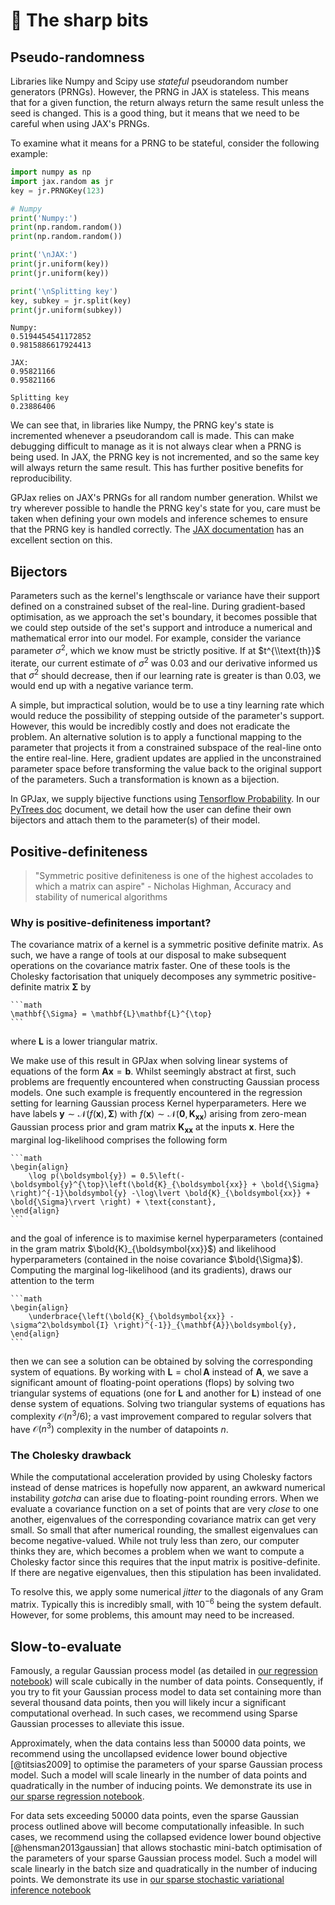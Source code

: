 # 🔪 The sharp bits

## Pseudo-randomness

Libraries like Numpy and Scipy use *stateful* pseudorandom number generators (PRNGs).
However, the PRNG in JAX is stateless. This means that for a given function, the
return always return the same result unless the seed is changed. This is a good thing,
but it means that we need to be careful when using JAX's PRNGs.

To examine what it means for a PRNG to be stateful, consider the following example:

```python
import numpy as np
import jax.random as jr
key = jr.PRNGKey(123)

# Numpy
print('Numpy:')
print(np.random.random())
print(np.random.random())

print('\nJAX:')
print(jr.uniform(key))
print(jr.uniform(key))

print('\nSplitting key')
key, subkey = jr.split(key)
print(jr.uniform(subkey))
```
```console
Numpy:
0.5194454541172852
0.9815886617924413

JAX:
0.95821166
0.95821166

Splitting key
0.23886406
```
We can see that, in libraries like Numpy, the PRNG key's state is incremented whenever
a pseudorandom call is made. This can make debugging difficult to manage as it is not
always clear when a PRNG is being used. In JAX, the PRNG key is not incremented, and
so the same key will always return the same result. This has further positive benefits
for reproducibility.

GPJax relies on JAX's PRNGs for all random number generation. Whilst we try wherever possible to handle the PRNG key's state for you, care must be taken when defining your own models and inference schemes to ensure that the PRNG key is handled correctly. The [JAX documentation](https://jax.readthedocs.io/en/latest/notebooks/Common_Gotchas_in_JAX.html#random-numbers) has an excellent section on this.

## Bijectors

Parameters such as the kernel's lengthscale or variance have their support defined on
a constrained subset of the real-line. During gradient-based optimisation, as we
approach the set's boundary, it becomes possible that we could step outside of the
set's support and introduce a numerical and mathematical error into our model. For
example, consider the variance parameter $`\sigma^2`$, which we know must be strictly
positive. If at $t^{\\text{th}}$ iterate, our current estimate of $`\sigma^2`$ was
0.03 and our derivative informed us that $`\sigma^2`$ should decrease, then if our
learning rate is greater is than 0.03, we would end up with a negative variance term.

A simple, but impractical solution, would be to use a tiny learning rate which would
reduce the possibility of stepping outside of the parameter's support. However, this
would be incredibly costly and does not eradicate the problem. An alternative solution
is to apply a functional mapping to the parameter that projects it from a constrained
subspace of the real-line onto the entire real-line. Here, gradient updates are
applied in the unconstrained parameter space before transforming the value back to the
original support of the parameters. Such a transformation is known as a bijection.


In GPJax, we supply bijective functions using [Tensorflow Probability](https://www.tensorflow.org/probability/api_docs/python/tfp/substrates/jax/bijectors).
In our [PyTrees doc](examples/pytrees.md) document, we detail how the user can define
their own bijectors and attach them to the parameter(s) of their model.

## Positive-definiteness

> "Symmetric positive definiteness is one of the highest accolades to which a matrix can aspire" - Nicholas Highman, Accuracy and stability of numerical algorithms

### Why is positive-definiteness important?

The covariance matrix of a kernel is a symmetric positive definite matrix. As such, we
have a range of tools at our disposal to make subsequent operations on the covariance
matrix faster. One of these tools is the Cholesky factorisation that uniquely decomposes
any symmetric positive-definite matrix $`\mathbf{\Sigma}`$ by 
    
    ```math 
    \mathbf{\Sigma} = \mathbf{L}\mathbf{L}^{\top}
    ```
where $`\mathbf{L}`$ is a lower triangular matrix. 

We make use of this result in GPJax when solving linear systems of equations of the
form $`\mathbf{A}\boldsymbol{x} = \boldsymbol{b}`$. Whilst seemingly abstract at first,
such problems are frequently encountered when constructing Gaussian process models. One
such example is frequently encountered in the regression setting for learning Gaussian
process Kernel hyperparameters. Here we have labels 
$`\boldsymbol{y} \sim \mathcal{N}(f(\boldsymbol{x}), \mathbf{\Sigma})`$ with $`f(\boldsymbol{x}) \sim \mathcal{N}(\boldsymbol{0}, \mathbf{K}_{\boldsymbol{xx}})`$ arising from zero-mean
Gaussian process prior and gram matrix $`\mathbf{K}_{\boldsymbol{xx}}`$ at the inputs
$`\boldsymbol{x}`$. Here the marginal log-likelihood comprises the following form

    ```math
    \begin{align}
        \log p(\boldsymbol{y}) = 0.5\left(-\boldsymbol{y}^{\top}\left(\bold{K}_{\boldsymbol{xx}} + \bold{\Sigma} \right)^{-1}\boldsymbol{y} -\log\lvert \bold{K}_{\boldsymbol{xx}} + \bold{\Sigma}\rvert \right) + \text{constant},
    \end{align}
    ```

and the goal of inference is to maximise kernel hyperparameters (contained in the gram
matrix $`\bold{K}_{\boldsymbol{xx}}`$) and likelihood hyperparameters (contained in the
noise covariance $`\bold{\Sigma}`$). Computing the marginal log-likelihood (and its
gradients), draws our attention to the term

    ```math
    \begin{align}
        \underbrace{\left(\bold{K}_{\boldsymbol{xx}} - \sigma^2\boldsymbol{I} \right)^{-1}}_{\mathbf{A}}\boldsymbol{y},
    \end{align}
    ```
then we can see a solution can be obtained by solving the corresponding system of
equations. By working with $`\mathbf{L} = \operatorname{chol}{\mathbf{A}}`$ instead of
$`\mathbf{A}`$, we save a significant amount of floating-point operations (flops) by
solving two triangular systems of equations (one for $`\mathbf{L}`$ and another for
$`\mathbf{L}`$) instead of one dense system of equations. Solving two triangular systems
of equations has complexity $`\mathcal{O}(n^3/6)`$; a vast improvement compared to
regular solvers that have $`\mathcal{O}(n^3)`$ complexity in the number of datapoints
$`n`$.

### The Cholesky drawback

While the computational acceleration provided by using Cholesky factors instead of dense
matrices is hopefully now apparent, an awkward numerical instability _gotcha_ can arise
due to floating-point rounding errors. When we evaluate a covariance function on a set
of points that are very _close_ to one another, eigenvalues of the corresponding
covariance matrix can get very small. So small that after numerical rounding, the
smallest eigenvalues can become negative-valued. While not truly less than zero, our
computer thinks they are, which becomes a problem when we want to compute a Cholesky
factor since this requires that the input matrix is positive-definite. If there are
negative eigenvalues, then this stipulation has been invalidated.

To resolve this, we apply some numerical _jitter_ to the diagonals of any Gram matrix.
Typically this is incredibly small, with $`10^{-6}`$ being the system default. However,
for some problems, this amount may need to be increased. 

## Slow-to-evaluate

Famously, a regular Gaussian process model (as detailed in 
[our regression notebook](examples/regression.py)) will scale cubically in the number of data points.
Consequently, if you try to fit your Gaussian process model to data set containing more
than several thousand data points, then you will likely incur a significant
computational overhead. In such cases, we recommend using Sparse Gaussian processes to
alleviate this issue.

Approximately, when the data contains less than 50000 data points, we recommend using
the uncollapsed evidence lower bound objective [@titsias2009] to optimise the parameters
of your sparse Gaussian process model. Such a model will scale linearly in the number of
data points and quadratically in the number of inducing points. We demonstrate its use
in [our sparse regression notebook](examples/collapsed_vi.py).

For data sets exceeding 50000 data points, even the sparse Gaussian process outlined
above will become computationally infeasible. In such cases, we recommend using the
collapsed evidence lower bound objective [@hensman2013gaussian] that allows stochastic
mini-batch optimisation of the parameters of your sparse Gaussian process model. Such a
model will scale linearly in the batch size and quadratically in the number of inducing
points. We demonstrate its use in 
[our sparse stochastic variational inference notebook](examples/uncollapsed_vi.py)